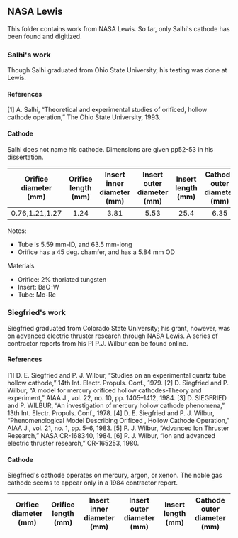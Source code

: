 ## NASA Lewis 
This folder contains work from NASA Lewis. So far, only Salhi's cathode has been found and digitized.

### Salhi's work
Though Salhi graduated from Ohio State University, his testing was done at Lewis. 
#### References
[1] A. Salhi, “Theoretical and experimental studies of orificed, hollow cathode operation,” The Ohio State University, 1993.

#### Cathode
Salhi does not name his cathode. Dimensions are given pp52-53 in his dissertation.

| Orifice diameter (mm) | Orifice length (mm) | Insert inner diameter (mm) | Insert outer diameter (mm) | Insert length (mm) | Cathode outer diameter (mm) | 
|:---------------------:|:-------------------:|:--------------------------:|:--------------------------:|:------------------:|:---------------------------:|
| 0.76,1.21,1.27        | 1.24 | 3.81 | 5.53 | 25.4 | 6.35 |

Notes:
- Tube is 5.59 mm-ID, and 63.5 mm-long
- Orifice has a 45 deg. chamfer, and has a 5.84 mm OD

Materials
- Orifice: 2% thoriated tungsten
- Insert: BaO-W
- Tube: Mo-Re


### Siegfried's work
Siegfried graduated from Colorado State University; his grant, however, was on advanced electric thruster research through NASA Lewis.
A series of contractor reports from his PI P.J. Wilbur can be found online. 

#### References
[1] D. E. Siegfried and P. J. Wilbur, “Studies on an experimental quartz tube hollow cathode,” 14th Int. Electr. Propuls. Conf., 1979.
[2] D. Siegfried and P. Wilbur, “A model for mercury orificed hollow cathodes-Theory and experiment,” AIAA J., vol. 22, no. 10, pp. 1405–1412, 1984.
[3] D. SIEGFRIED and P. WILBUR, “An investigation of mercury hollow cathode phenomena,” 13th Int. Electr. Propuls. Conf., 1978.
[4] D. E. Siegfried and P. J. Wilbur, “Phenomenological Model Describing Orificed , Hollow Cathode Operation,” AIAA J., vol. 21, no. 1, pp. 5–6, 1983.
[5] P. J. Wilbur, “Advanced Ion Thruster Research,” NASA CR-168340, 1984.
[6] P. J. Wilbur, “Ion and advanced electric thruster research,” CR-165253, 1980.

#### Cathode
Siegfried's cathode operates on mercury, argon, or xenon. The noble gas cathode seems to appear only in a 1984 contractor report. 

| Orifice diameter (mm) | Orifice length (mm) | Insert inner diameter (mm) | Insert outer diameter (mm) | Insert length (mm) | Cathode outer diameter (mm) | 
|:---------------------:|:-------------------:|:--------------------------:|:--------------------------:|:------------------:|:---------------------------:|

